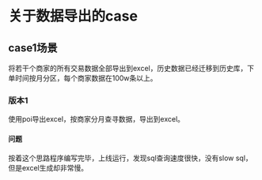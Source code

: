 # 关于数据导出的case

## case1场景
 将若干个商家的所有交易数据全部导出到excel，历史数据已经迁移到历史库，下单时间按月分区，每个商家数据在100w条以上。
### 版本1
 使用poi导出excel，按商家分月查寻数据，导出到excel。
#### 问题 
 按着这个思路程序编写完毕，上线运行，发现sql查询速度很快，没有slow sql，但是excel生成却非常慢。
 
    
   
